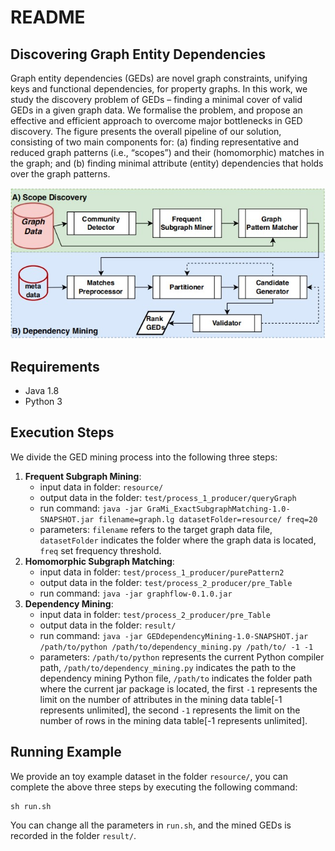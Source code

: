 # README
## Discovering Graph Entity Dependencies 
Graph entity dependencies (GEDs) are novel graph constraints, unifying keys and functional dependencies, for property graphs. In this work, we study the discovery problem of GEDs – finding a minimal cover of valid GEDs in a given graph data. We formalise the problem, and propose an effective and efficient approach to overcome major bottlenecks in GED discovery. The figure presents the overall pipeline of our solution, consisting of two main components for: (a) finding representative and reduced graph patterns (i.e.,
“scopes”) and their (homomorphic) matches in the graph; and (b) finding minimal attribute (entity) dependencies that holds over the graph patterns.  
<div align=center>
<img src="GED_Discovery.jpg"> 
</div>

## Requirements
- Java 1.8
- Python 3

## Execution Steps
We divide the GED mining process into the following three steps: 
1. **Frequent Subgraph Mining**:
   - input data in folder: `resource/`
   - output data in the folder: `test/process_1_producer/queryGraph`
   - run command: `java -jar GraMi_ExactSubgraphMatching-1.0-SNAPSHOT.jar filename=graph.lg datasetFolder=resource/ freq=20`
   - parameters: `filename` refers to the target graph data file, `datasetFolder` indicates the folder where the graph data is located, `freq` set frequency threshold.
2. **Homomorphic Subgraph Matching**:
   - input data in folder: `test/process_1_producer/purePattern2`
   - output data in the folder: `test/process_2_producer/pre_Table`
   - run command: `java -jar graphflow-0.1.0.jar`
3. **Dependency Mining**:
   - input data in folder: `test/process_2_producer/pre_Table`
   - output data in the folder: `result/`
   - run command: `java -jar GEDdependencyMining-1.0-SNAPSHOT.jar /path/to/python /path/to/dependency_mining.py /path/to/ -1 -1`
   - parameters: `/path/to/python` represents the current Python compiler path, `/path/to/dependency_mining.py` indicates the path to the dependency mining Python file, `/path/to` indicates the folder path where the current jar package is located, the first `-1` represents the limit on the number of attributes in the mining data table\[-1 represents unlimited\], the second `-1` represents the limit on the number of rows in the mining data table\[-1 represents unlimited\].

## Running Example
We provide an toy example dataset in the folder `resource/`, you can complete the above three steps by executing the following command: 
```
sh run.sh
```
You can change all the parameters in `run.sh`, and the mined GEDs is recorded in the folder `result/`.  

